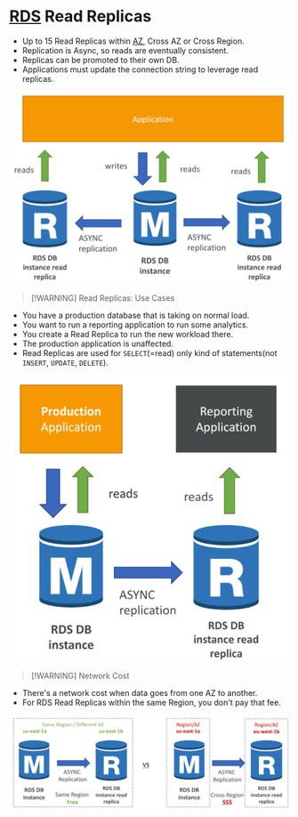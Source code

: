 # [RDS](AWS/Cloud%20Practitioner%20(CLF-C02)/05-Storage%20and%20Databases/02-Amazon%20Relational%20Database%20Service(RDS).md) Read Replicas
- Up to 15 Read Replicas within [AZ](AWS/Cloud%20Practitioner%20(CLF-C02)/03-Infrastructure%20and%20Realiability/02-Availability%20Zones.md), Cross AZ or Cross Region.
- Replication is Async, so reads are eventually consistent.
- Replicas can be promoted to their own DB.
- Applications must update the connection string to leverage read replicas.

![](AWS/AWS%20Solutions%20Architect%20Associate%20Certification%20SAA-C03/img/Pasted%20image%2020241202125553.png)


> [!WARNING] Read Replicas: Use Cases
- You have a production database that is taking on normal load.
- You want to run a reporting application to run some analytics.
- You create a Read Replica to run the new workload there.
- The production application is unaffected.
- Read Replicas are used for `SELECT`(=read) only kind of statements(not `INSERT`, `UPDATE`, `DELETE`).

![](AWS/AWS%20Solutions%20Architect%20Associate%20Certification%20SAA-C03/img/Pasted%20image%2020241202125823.png)


> [!WARNING] Network Cost
- There's a network cost when data goes from one AZ to another.
- For RDS Read Replicas within the same Region, you don't pay that fee.

![](AWS/AWS%20Solutions%20Architect%20Associate%20Certification%20SAA-C03/img/Pasted%20image%2020241202125959.png)